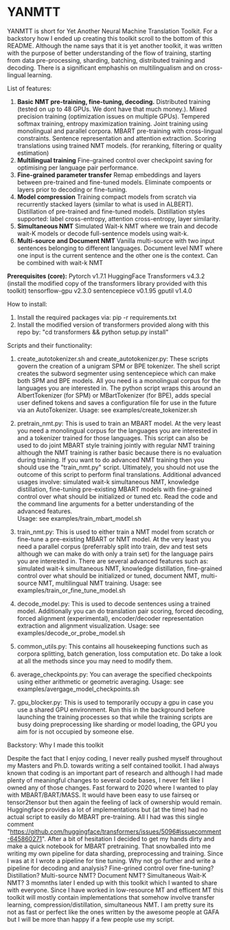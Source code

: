 # YANMTT

YANMTT is short for Yet Another Neural Machine Translation Toolkit. For a backstory how I ended up creating this toolkit scroll to the bottom of this README. Although the name says that it is yet another toolkit, it was written with the purpose of better understanding of the flow of training, starting from data pre-processing, sharding, batching, distributed training and decoding. There is a significant emphashis on multilingualism and on cross-lingual learning.

List of features:
1. **Basic NMT pre-training, fine-tuning, decoding.**
    Distributed training (tested on up to 48 GPUs. We dont have that much money.).
    Mixed precision training (optimization issues on multiple GPUs).
    Tempered softmax training, entropy maximization training.
    Joint training using monolingual and parallel corpora.
    MBART pre-training with cross-lingual constraints.
    Sentence representation and attention extraction.
    Scoring translations using trained NMT models. (for reranking, filtering or quality estimation)
2. **Multilingual training**
    Fine-grained control over checkpoint saving for optimising per language pair performance.
3. **Fine-grained parameter transfer**
    Remap embeddings and layers between pre-trained and fine-tuned models.
    Eliminate compoents or layers prior to decoding or fine-tuning.
4. **Model compression**
    Training compact models from scratch via recurrently stacked layers (similar to what is used in ALBERT).
    Distillation of pre-trained and fine-tuned models. Distillation styles supported: label cross-entropy, attention cross-entropy, layer similarity.
5. **Simultaneous NMT**
    Simulated Wait-k NMT where we train and decode wait-K models or decode full-sentence models using wait-k.
6. **Multi-source and Document NMT**
    Vanilla multi-source with two input sentences belonging to different languages.
    Document level NMT where one input is the current sentence and the other one is the context.
    Can be combined with wait-k NMT
    
**Prerequisites (core):**
    Pytorch v1.7.1
    HuggingFace Transformers v4.3.2 (install the modified copy of the transformers library provided with this toolkit)
    tensorflow-gpu v2.3.0
    sentencepiece v0.1.95
    gputil v1.4.0

How to install:
1. Install the required packages via: pip -r requirements.txt
2. Install the modified version of transformers provided along with this repo by: "cd transformers && python setup.py install"

Scripts and their functionality:
1. create_autotokenizer.sh and create_autotokenizer.py: These scripts govern the creation of a unigram SPM or BPE tokenizer. The shell script creates the subword segmenter using sentencepiece which can make both SPM and BPE models. All you need is a monolingual corpus for the languages you are interested in. The python script wraps this around an AlbertTokenizer (for SPM) or MBartTokenizer (for BPE), adds special user defined tokens and saves a configuration file for use in the future via an AutoTokenizer.
Usage: see examples/create_tokenizer.sh

2. pretrain_nmt.py: This is used to train an MBART model. At the very least you need a monolingual corpus for the languages you are interested in and a tokenizer trained for those languages. This script can also be used to do joint MBART style training jointly with regular NMT training although the NMT training is rather basic because there is no evaluation during training. If you want to do advanced NMT training then you should use the "train_nmt.py" script. Ultimately, you should not use the outcome of this script to perform final translations. Additional advanced usages involve: simulated wait-k simultaneous NMT, knowledge distillation, fine-tuning pre-existing MBART models with fine-grained control over what should be initialized or tuned etc. Read the code and the command line arguments for a better understanding of the advanced features.  
Usage: see examples/train_mbart_model.sh

3. train_nmt.py: This is used to either train a NMT model from scratch or fine-tune a pre-existing MBART or NMT model. At the very least you need a parallel corpus (preferrably split into train, dev and test sets although we can make do with only a train set) for the language pairs you are interested in. There are several advanced features such as: simulated wait-k simultaneous NMT, knowledge distillation, 
fine-grained control over what should be initialized or tuned, document NMT, multi-source NMT, multilingual NMT training.
Usage: see examples/train_or_fine_tune_model.sh

4. decode_model.py: This is used to decode sentences using a trained model. Additionally you can do translation pair scoring, forced decoding, forced alignment (experimental), encoder/decoder representation extraction and alignment visualization.
Usage: see examples/decode_or_probe_model.sh

5. common_utils.py: This contains all housekeeping functions such as corpora splitting, batch generation, loss computation etc. Do take a look at all the methods since you may need to modify them.

6. average_checkpoints.py: You can average the specified checkpoints using either arithmetic or geometric averaging.
Usage: see examples/avergage_model_checkpoints.sh

7. gpu_blocker.py: This is used to temporarily occupy a gpu in case you use a shared GPU environment. Run this in the background before launching the training processes so that while the training scripts are busy doing preprocessing like sharding or model loading, the GPU you aim for is not occupied by someone else.
 

Backstory: Why I made this toolkit

Despite the fact that I enjoy coding, I never really pushed myself throughout my Masters and Ph.D. towards writing a self contained toolkit. I had always known that coding is an important part of research and although I had made plenty of meaningful changes to several code bases, I never felt like I owned any of those changes. Fast forward to 2020 where I wanted to play with MBART/BART/MASS. It would have been easy to use fairseq or tensor2tensor but then again the feeling of lack of ownership would remain. Huggingface provides a lot of implementations but (at the time) had no actual script to easily do MBART pre-training. All I had was this single comment "https://github.com/huggingface/transformers/issues/5096#issuecomment-645860271". After a bit of hesitation I decided to get my hands dirty and make a quick notebook for MBART pretraining. That snowballed into me writing my own pipeline for data sharding, preprocessing and training. Since I was at it I wrote a pipeline for tine tuning. Why not go further and write a pipeline for decoding and analysis? Fine-grined control over fine-tuning? Distillation? Multi-source NMT? Document NMT? Simultaneous Wait-K NMT? 3 momnths later I ended up with this toolkit which I wanted to share with everyone. Since I have worked in low-resource MT and efficent MT this toolkit will mostly contain implementations that somehow involve transfer learning, compression/distillation, simultaneous NMT. I am pretty sure its not as fast or perfect like the ones written by the awesome people at GAFA but I will be more than happy if a few people use my script.
